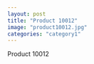 ```yaml
---
layout: post
title: "Product 10012"
image: "product10012.jpg"
categories: "category1"
---
```

Product 10012
